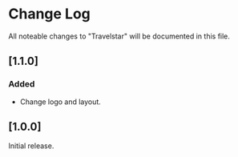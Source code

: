 # Change Log
All noteable changes to "Travelstar" will be documented in this file.

## [1.1.0]
### Added
- Change logo and layout.

## [1.0.0]
Initial release.